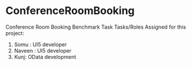 # ConferenceRoomBooking
Conference Room Booking Benchmark Task
Tasks/Roles Assigned for this project:
1. Somu : UI5 developer
2. Naveen : UI5 developer
3. Kunj: OData development
